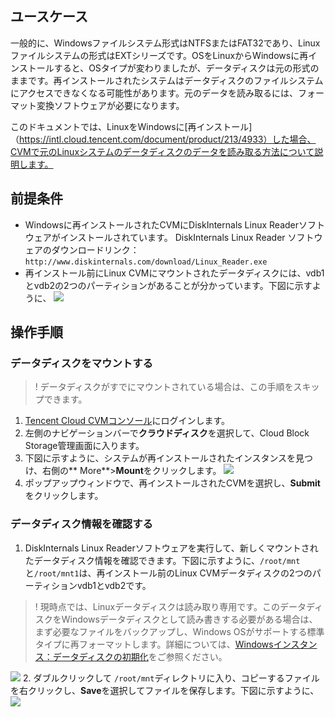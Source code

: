 
##  ユースケース
一般的に、Windowsファイルシステム形式はNTFSまたはFAT32であり、Linuxファイルシステムの形式はEXTシリーズです。OSをLinuxからWindowsに再インストールすると、OSタイプが変わりましたが、データディスクは元の形式のままです。再インストールされたシステムはデータディスクのファイルシステムにアクセスできなくなる可能性があります。元のデータを読み取るには、フォーマット変換ソフトウェアが必要になります。

このドキュメントでは、LinuxをWindowsに[再インストール]（https://intl.cloud.tencent.com/document/product/213/4933）した場合、CVMで元のLinuxシステムのデータディスクのデータを読み取る方法について説明します。 


## 前提条件
- Windowsに再インストールされたCVMにDiskInternals Linux Readerソフトウェアがインストールされています。
DiskInternals Linux Reader ソフトウェアのダウンロードリンク：`http://www.diskinternals.com/download/Linux_Reader.exe `
- 再インストール前にLinux CVMにマウントされたデータディスクには、vdb1とvdb2の2つのパーティションがあることが分かっています。下図に示すように、
![](https://main.qcloudimg.com/raw/ef515a31c27e5ea96993af60dfc9ab55.png)

## 操作手順
### データディスクをマウントする

>! データディスクがすでにマウントされている場合は、この手順をスキップできます。
>
1.  [Tencent Cloud CVMコンソール](https://console.cloud.tencent.com/cvm/)にログインします。
2. 左側のナビゲーションバーで**クラウドディスク**を選択して、Cloud Block Storage管理画面に入ります。
3. 下図に示すように、システムが再インストールされたインスタンスを見つけ、右側の** More**>**Mount**をクリックします。
![](https://main.qcloudimg.com/raw/a3100055adb58330591e277c4e7f72eb.png)
4. ポップアップウィンドウで、再インストールされたCVMを選択し、**Submit**をクリックします。

### データディスク情報を確認する 
1. DiskInternals Linux Readerソフトウェアを実行して、新しくマウントされたデータディスク情報を確認できます。下図に示すように、`/root/mnt`と`/root/mnt1`は、再インストール前のLinux CVMデータディスクの2つのパーティションvdb1とvdb2です。
>! 現時点では、Linuxデータディスクは読み取り専用です。このデータディスクをWindowsデータディスクとして読み書きする必要がある場合は、まず必要なファイルをバックアップし、Windows OSがサポートする標準タイプに再フォーマットします。詳細については、[Windowsインスタンス：データディスクの初期化](https://intl.cloud.tencent.com/document/product/213/2158)をご参照ください。
>
![](https://main.qcloudimg.com/raw/490428b0668dcd61c4c60bcb75121462.png)
2. ダブルクリックして `/root/mnt`ディレクトリに入り、コピーするファイルを右クリックし、**Save**を選択してファイルを保存します。下図に示すように、
![](https://main.qcloudimg.com/raw/f36cbf32a7b423b8800e1fda6ba1c038.png)




